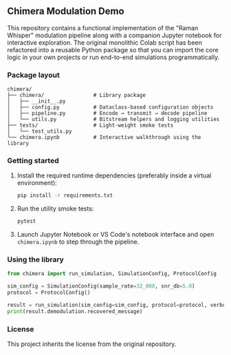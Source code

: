 ## Chimera Modulation Demo

This repository contains a functional implementation of the "Raman Whisper" modulation pipeline along with a companion Jupyter notebook for interactive exploration. The original monolithic Colab script has been refactored into a reusable Python package so that you can import the core logic in your own projects or run end-to-end simulations programmatically.

### Package layout

```
chimera/
├── chimera/                # Library package
│   ├── __init__.py
│   ├── config.py           # Dataclass-based configuration objects
│   ├── pipeline.py         # Encode → transmit → decode pipeline
│   └── utils.py            # Bitstream helpers and logging utilities
├── tests/                  # Light-weight smoke tests
│   └── test_utils.py
└── chimera.ipynb           # Interactive walkthrough using the library
```

### Getting started

1. Install the required runtime dependencies (preferably inside a virtual environment):

	```bash
	pip install -r requirements.txt
	```

2. Run the utility smoke tests:

	```bash
	pytest
	```

3. Launch Jupyter Notebook or VS Code's notebook interface and open `chimera.ipynb` to step through the pipeline.

### Using the library

```python
from chimera import run_simulation, SimulationConfig, ProtocolConfig

sim_config = SimulationConfig(sample_rate=32_000, snr_db=5.0)
protocol = ProtocolConfig()

result = run_simulation(sim_config=sim_config, protocol=protocol, verbose=True)
print(result.demodulation.recovered_message)
```

### License

This project inherits the license from the original repository.
